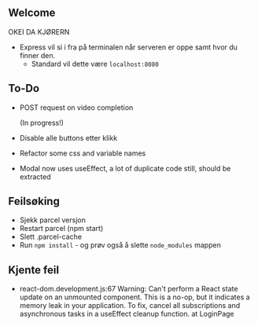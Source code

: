 ## Welcome
OKEI DA KJØRERN

* Express vil si i fra på terminalen når serveren er oppe samt hvor du finner den.
    * Standard vil dette være ``localhost:8080``

## To-Do
* POST request on video completion
 
   (In progress!)
* Disable alle buttons etter klikk
* Refactor some css and variable names
* Modal now uses useEffect, a lot of duplicate code still, should be extracted
   
## Feilsøking

* Sjekk parcel versjon
* Restart parcel (npm start)
* Slett .parcel-cache 
* Run `npm install` - og prøv også å slette `node_modules` mappen

## Kjente feil
* react-dom.development.js:67 Warning: Can't perform a React state update on an unmounted component. This is a no-op, but it indicates a memory leak in your application. To fix, cancel all subscriptions and asynchronous tasks in a useEffect cleanup function.
      at LoginPage
